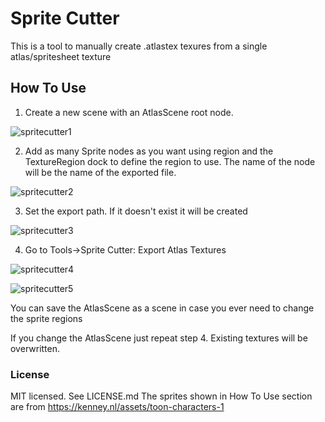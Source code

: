 # Sprite Cutter

This is a tool to manually create .atlastex texures from a single atlas/spritesheet texture

## How To Use

1) Create a new scene with an AtlasScene root node.

![spritecutter1](https://user-images.githubusercontent.com/526829/132289808-9ec4094d-cb05-453e-b2ef-029fed7cbaa4.png)


2) Add as many Sprite nodes as you want using region and the TextureRegion dock to define the region to use. The name of the node will be the name of the exported file.

![spritecutter2](https://user-images.githubusercontent.com/526829/132289817-96e85fab-b8d6-46bb-8772-06fb0a4959a6.png)


3) Set the export path. If it doesn't exist it will be created

![spritecutter3](https://user-images.githubusercontent.com/526829/132289827-47319c35-7717-43d1-9aaf-875dac10ba7c.png)


4) Go to Tools->Sprite Cutter: Export Atlas Textures

![spritecutter4](https://user-images.githubusercontent.com/526829/132289844-4d00baf8-883a-4b11-a5d4-8543a7dad162.png)

![spritecutter5](https://user-images.githubusercontent.com/526829/132289851-e83f7a01-0623-4cd7-85b9-88e36fbaa7cc.png)



You can save the AtlasScene as a scene in case you ever need to change the sprite regions

If you change the AtlasScene just repeat step 4. Existing textures will be overwritten.

### License
MIT licensed. See LICENSE.md
The sprites shown in How To Use section are from https://kenney.nl/assets/toon-characters-1
